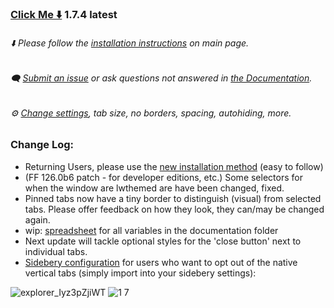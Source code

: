 
### [Click Me ⬇️](https://github.com/soulhotel/FF-ULTIMA/releases/download/1.7.4/ffultima1.7.4.zip) 1.7.4 latest

###### ⬇️ Please follow the [installation instructions](https://github.com/soulhotel/FF-ULTIMA#installation) on main page.

###### 🗨️ [Submit an issue](https://github.com/soulhotel/FF-ULTIMA/issues/new/choose) or ask questions not answered in [the Documentation](https://github.com/soulhotel/FF-ULTIMA/tree/main/doc).

###### ⚙️ [Change settings](https://github.com/soulhotel/FF-ULTIMA/blob/main/doc/Modification.md), tab size, no borders, spacing, autohiding, more.



### Change Log:

- Returning Users, please use the [new installation method](https://github.com/soulhotel/FF-ULTIMA/blob/main/README.md#installation) (easy to follow)
- (FF 126.0b6 patch - for developer editions, etc.) Some selectors for when the window are lwthemed are have been changed, fixed.
- Pinned tabs now have a tiny border to distinguish (visual) from selected tabs. Please offer feedback on how they look, they can/may be changed again.
- wip: [spreadsheet](https://github.com/soulhotel/FF-ULTIMA/blob/main/doc/spreadsheet-all-ultima-variables.md) for all variables in the documentation folder
- Next update will tackle optional styles for the 'close button' next to individual tabs.
- [Sidebery configuration](https://github.com/soulhotel/FF-ULTIMA/blob/main/theme/%23sideberyultimastyling.json) for users who want to opt out of the native vertical tabs (simply import into your sidebery settings):

![explorer_Iyz3pZjiWT](https://github.com/soulhotel/FF-ULTIMA/assets/155501797/0b73c1d5-7c41-464c-b6a2-839d8485dfdc)
![1 7](https://github.com/soulhotel/FF-ULTIMA/assets/155501797/ed741f9f-cac6-4339-8913-a697a8b3ade9)
